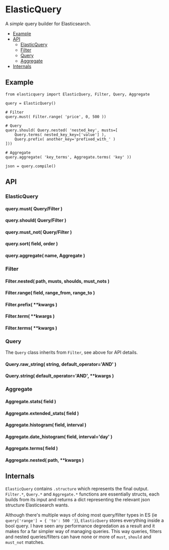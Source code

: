 # ElasticQuery

A _simple_ query builder for Elasticsearch.

+ [Example](#example)
+ [API](#api)
	- [ElasticQuery](#elasticquery-1)
	- [Filter](#filter)
	- [Query](#query)
	- [Aggregate](#aggregate)
+ [Internals](#internals)


## Example

	from elasticquery import ElasticQuery, Filter, Query, Aggregate
	
	query = ElasticQuery()
	
	# Filter
	query.must( Filter.range( 'price', 0, 500 ))
	
	# Query
	query.should( Query.nested( 'nested_key', musts=[
		Query.terms( nested_key_key=['value'] ),
		Query.prefix( another_key='prefixed_with_' )
	]))
	
	# Aggregate
	query.aggregate( 'key_terms', Aggregate.terms( 'key' ))
	
	json = query.compile()


## API

### ElasticQuery

#### query.must( Query/Filter )

#### query.should( Query/Filter )

#### query.must_not( Query/Filter )

#### query.sort( field, order )

#### query.aggregate( name, Aggregate )


### Filter

#### Filter.nested( path, musts, shoulds, must_nots )

#### Filter.range( field, range_from, range_to )

#### Filter.prefix( **kwargs )

#### Filter.term( **kwargs )

#### Filter.terms( **kwargs )


### Query

The `Query` class inherits from `Filter`, see above for API details.

#### Query.raw_string( string, default_operator='AND' )

#### Query.string( default_operator='AND', **kwargs )


### Aggregate

#### Aggregate.stats( field )

#### Aggregate.extended_stats( field )

#### Aggregate.histogram( field, interval )

#### Aggregate.date_histogram( field, interval='day' )

#### Aggregate.terms( field )

#### Aggregate.nested( path, **kwargs )



## Internals

`ElasticQuery` contains `.structure` which represents the final output. `Filter.*`, `Query.*` and `Aggregate.*` functions are essentially structs, each builds from its input and returns a dict representing the relevant json structure Elasticsearch wants.

Although there's multiple ways of doing most query/filter types in ES (ie `query['range'] = { 'to': 500 '}`), `ElasticQuery` stores everything inside a bool query. I have seen any performance degredation as a result and it makes for a far simpler way of managing queries. This way queries, filters and nested queries/filters can have none or more of `must`, `should` and `must_not` matches.
